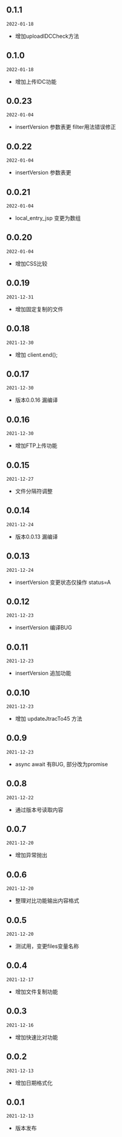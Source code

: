 ## 0.1.1

`2022-01-18`

- 增加uploadIDCCheck方法

## 0.1.0

`2022-01-18`

- 增加上传IDC功能

## 0.0.23

`2022-01-04`

- insertVersion 参数表更 filter用法错误修正

## 0.0.22

`2022-01-04`

- insertVersion 参数表更

## 0.0.21

`2022-01-04`

- local_entry_jsp 变更为数组

## 0.0.20

`2022-01-04`

- 增加CSS比较

## 0.0.19

`2021-12-31`

- 增加固定复制的文件

## 0.0.18

`2021-12-30`

- 增加 client.end();

## 0.0.17

`2021-12-30`

- 版本0.0.16 漏编译

## 0.0.16

`2021-12-30`

- 增加FTP上传功能

## 0.0.15

`2021-12-27`

- 文件分隔符调整

## 0.0.14

`2021-12-24`

- 版本0.0.13 漏编译

## 0.0.13

`2021-12-24`

- insertVersion 变更状态仅操作 status=A

## 0.0.12

`2021-12-23`

- insertVersion 编译BUG

## 0.0.11

`2021-12-23`

- insertVersion 追加功能

## 0.0.10

`2021-12-23`

- 增加 updateJtracTo45 方法

## 0.0.9

`2021-12-23`

- async await 有BUG, 部分改为promise

## 0.0.8

`2021-12-22`

- 通过版本号读取内容

## 0.0.7

`2021-12-20`

- 增加异常抛出

## 0.0.6

`2021-12-20`

- 整理对比功能输出内容格式

## 0.0.5

`2021-12-20`

- 测试用，变更files变量名称

## 0.0.4

`2021-12-17`

- 增加文件复制功能

## 0.0.3

`2021-12-16`

- 增加快速比对功能

## 0.0.2

`2021-12-13`

- 增加日期格式化

## 0.0.1

`2021-12-13`

- 版本发布

